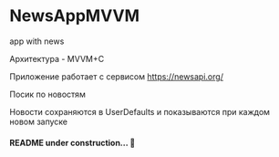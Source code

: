 # NewsAppMVVM
app with news

Архитектура - MVVM+C

Приложение работает c сервисом https://newsapi.org/

Посик по новостям

Новости сохраняются в UserDefaults и показываются при каждом новом запуске


#### README under construction... 🚧
